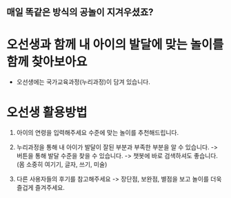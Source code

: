 ## **매일 똑같은 방식의 공놀이 지겨우셨죠?**

# 오선생과 함께 내 아이의 발달에 맞는 놀이를 함께 찾아보아요  

* 오선생에는 국가교육과정(누리과정)이 담겨 있습니다. 





# 오선생 활용방법

1. 아이의 연령을 입력해주세요
수준에 맞는 놀이를 추천해드립니다.

2. 누리과정을 통해 내 아이가 발달이 잘된 부분과 부족한 부분을 알 수 있습니다.
-> 버튼을 통해 발달 수준을 찾을 수 있습니다.
-> 챗봇에 바로 검색하셔도 좋습니다.(몸 소중히 여기기, 글자, 쓰기, 미술)

3. 다른 사용자들의 후기를 참고해주세요
-> 장단점, 보완점, 별점을 보고 놀이를 더욱 즐겁게 즐겨주세요.
